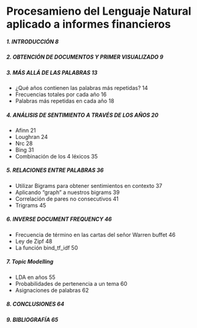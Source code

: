 # Procesamieno del Lenguaje Natural aplicado a informes financieros

##### 1.	INTRODUCCIÓN	8
##### 2.	OBTENCIÓN DE DOCUMENTOS Y PRIMER VISUALIZADO	9
##### 3.	MÁS ALLÁ DE LAS PALABRAS	13
 * ¿Qué años contienen las palabras más repetidas?	14
 * Frecuencias totales por cada año	16
 * Palabras más repetidas en cada año	18
##### 4.	ANÁLISIS DE SENTIMIENTO A TRAVÉS DE LOS AÑOS	20
 * Afinn	21
 * Loughran	24
 * Nrc	28
 * Bing	31
 * Combinación de los 4 léxicos	35
##### 5.	RELACIONES ENTRE PALABRAS	36
 * Utilizar Bigrams para obtener sentimientos en contexto	37
 * Aplicando “graph” a nuestros bigrams	39
 * Correlación de pares no consecutivos	41
 * Trigrams	45
##### 6.	INVERSE DOCUMENT FREQUENCY	46
 * Frecuencia de término en las cartas del señor Warren buffet	46
 * Ley de Zipf	48
 * La función bind_tf_idf	50
##### 7. Topic Modelling
 * LDA en años	55
 * Probabilidades de pertenencia a un tema	60
 * Asignaciones de palabras	62
##### 8.	CONCLUSIONES	64
##### 9.	BIBLIOGRAFÍA	65

